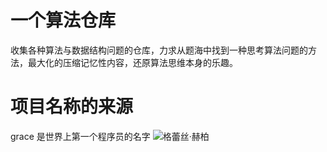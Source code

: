 # 一个算法仓库
收集各种算法与数据结构问题的仓库，力求从题海中找到一种思考算法问题的方法，最大化的压缩记忆性内容，还原算法思维本身的乐趣。
# 项目名称的来源
 grace 是世界上第一个程序员的名字 ![格蕾丝·赫柏](https://zh.wikipedia.org/wiki/%E8%91%9B%E9%BA%97%E7%B5%B2%C2%B7%E9%9C%8D%E6%99%AE)
